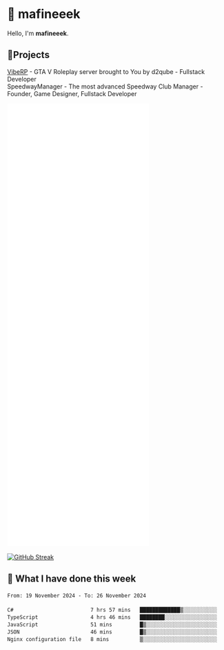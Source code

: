 # 👋 mafineeek
Hello, I'm **mafineeek**.

## 📝Projects

[VibeRP](https://v-rp.pl) - GTA V Roleplay server brought to You by d2qube - Fullstack Developer<br/>
SpeedwayManager - The most advanced Speedway Club Manager - Founder, Game Designer, Fullstack Developer


![](./github-metrics.svg)

[![GitHub Streak](https://streak-stats.demolab.com/?user=mafineeek)](https://git.io/streak-stats)

## 📰 What I have done this week
<!--START_SECTION:waka-->

```txt
From: 19 November 2024 - To: 26 November 2024

C#                         7 hrs 57 mins   █████████████▒░░░░░░░░░░░   53.93 %
TypeScript                 4 hrs 46 mins   ████████░░░░░░░░░░░░░░░░░   32.43 %
JavaScript                 51 mins         █▒░░░░░░░░░░░░░░░░░░░░░░░   05.82 %
JSON                       46 mins         █▒░░░░░░░░░░░░░░░░░░░░░░░   05.25 %
Nginx configuration file   8 mins          ▒░░░░░░░░░░░░░░░░░░░░░░░░   00.94 %
```

<!--END_SECTION:waka-->
